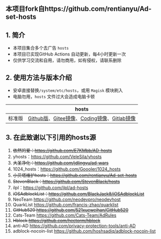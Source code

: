 
## 本项目fork自https://github.com/rentianyu/Ad-set-hosts

## 1. 简介

- 本项目集合多个去广告 `hosts`
- 本项目已实现GitHub Actions 自动更新，每4小时更新一次
- 仅供学习交流和自用，请勿商用，如有侵权，请联系删除

## 2. 使用方法与版本介绍

- 安卓直接替换`/system/etc/hosts`，或用 `Magisk` 模块刷入
- 电脑勿用，`hosts` 文件过大会造成电脑卡顿


|        | hosts                                                        | 
| ------ | ------------------------------------------------------------ |
| 标准版 | [Github版](https://raw.githubusercontent.com/shiqianwei0508/Adhosts-block/master/hosts)、[Gitee镜像](https://gitee.com/fish_cat/Adhosts-block/raw/master/hosts)、[Coding镜像](https://serverless-810704223.coding.net/p/adblock_hosts/d/Adhosts-block/git/raw/master/hosts)、[Gitlab镜像](https://gitlab.com/rainmor/Adhosts-block/-/raw/master/hosts) | 

## 3. 在此致谢以下引用的hosts源

1. ~~依然的爱：https://github.com/E7KMbb/AD-hosts~~
2. yhosts：https://github.com/VeleSila/yhosts   
3. ~~大圣净化：https://github.com/jdlingyu/ad-wars~~ 
4. 1024_hosts：https://github.com/Goooler/1024_hosts   
6. ~~小贝塔维护hosts：https://github.com/rentianyu/Ad-set-hosts~~   
7. ~~StevenBlack：https://github.com/StevenBlack/hosts~~   
8. ilpl：https://github.com/ilpl/ad-hosts
9. ~~iOSAdblockList：https://github.com/BlackJack8/iOSAdblockList~~
10. NeoTeam https://github.com/neodevpro/neodevhost
11. QuarkList https://github.com/francis-zhao/quarklist
12. ~~GitHub520 https://github.com/521xueweihan/GitHub520~~
13. Cats-Team https://github.com/Cats-Team/AdRules
14. ~~Hblock https://github.com/hectorm/hblock~~
15. anti-AD https://github.com/privacy-protection-tools/anti-AD
16. adblock-nocoin-list https://github.com/hoshsadiq/adblock-nocoin-list
